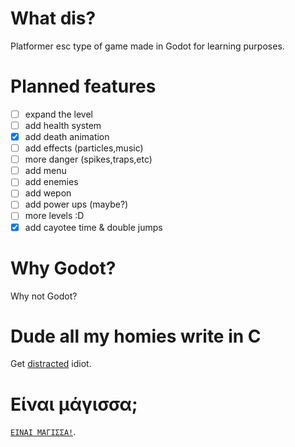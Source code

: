 # What dis?
Platformer esc type of game made in Godot for learning purposes.

# Planned features
- [ ] expand the level
- [ ] add health system 
- [x] add death animation
- [ ] add effects (particles,music)
- [ ] more danger (spikes,traps,etc)
- [ ] add menu
- [ ] add enemies
- [ ] add wepon
- [ ] add power ups (maybe?)
- [ ] more levels :D
- [x] add cayotee time & double jumps

# Why Godot?
Why not Godot?

# Dude all my homies write in C
Get [distracted](https://online-go.com/) idiot.

# Είναι μάγισσα;
[`ΕΙΝΑΙ ΜΑΓΙΣΣΑ!`](https://www.youtube.com/watch?v=05ea7ASEIkE).

